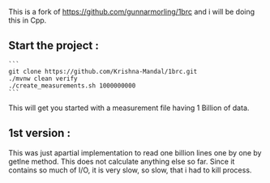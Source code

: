 This is a fork of https://github.com/gunnarmorling/1brc and i will be doing this in Cpp.

## Start the project :

    ```
    git clone https://github.com/Krishna-Mandal/1brc.git
    ./mvnw clean verify
    ./create_measurements.sh 1000000000
    ```
This will get you started with a measurement file having 1 Billion of data.

## 1st version :
This was just  apartial implementation to read one billion lines one by one by getlne method. This does not calculate anything else so far.
Since it contains so much of I/O, it is very slow, so slow, that i had to kill process.
